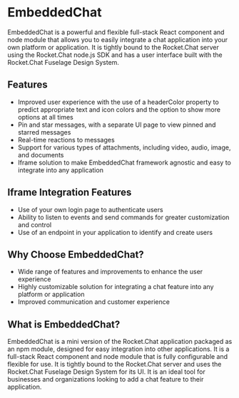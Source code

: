 
# EmbeddedChat

EmbeddedChat is a powerful and flexible full-stack React component and node module that allows you to easily integrate a chat application into your own platform or application. It is tightly bound to the Rocket.Chat server using the Rocket.Chat node.js SDK and has a user interface built with the Rocket.Chat Fuselage Design System.

## Features

- Improved user experience with the use of a headerColor property to predict appropriate text and icon colors and the option to show more options at all times
- Pin and star messages, with a separate UI page to view pinned and starred messages
- Real-time reactions to messages
- Support for various types of attachments, including video, audio, image, and documents
- Iframe solution to make EmbeddedChat framework agnostic and easy to integrate into any application

## Iframe Integration Features

- Use of your own login page to authenticate users
- Ability to listen to events and send commands for greater customization and control
- Use of an endpoint in your application to identify and create users

## Why Choose EmbeddedChat?

- Wide range of features and improvements to enhance the user experience
- Highly customizable solution for integrating a chat feature into any platform or application
- Improved communication and customer experience

## What is EmbeddedChat?

EmbeddedChat is a mini version of the Rocket.Chat application packaged as an npm module, designed for easy integration into other applications. It is a full-stack React component and node module that is fully configurable and flexible for use. It is tightly bound to the Rocket.Chat server and uses the Rocket.Chat Fuselage Design System for its UI. It is an ideal tool for businesses and organizations looking to add a chat feature to their application.
